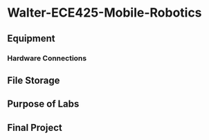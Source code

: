 # Walter-ECE425-Mobile-Robotics
## Equipment

### Hardware Connections

## File Storage

## Purpose of Labs

## Final Project
